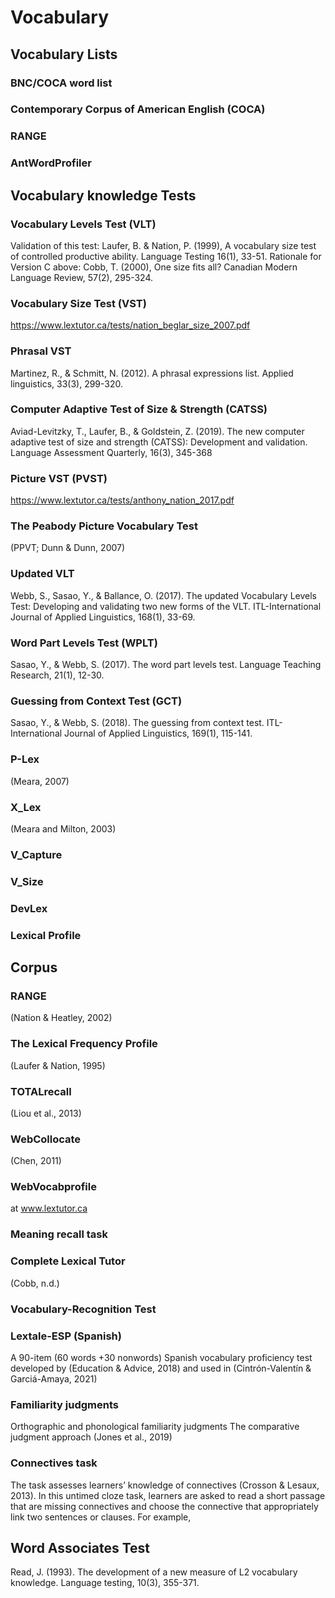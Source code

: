 # Vocabulary

## Vocabulary Lists

### BNC/COCA word list

### Contemporary Corpus of American English (COCA)

### RANGE

### AntWordProfiler

## Vocabulary knowledge Tests

### Vocabulary Levels Test (VLT)

Validation of this test: Laufer, B. & Nation, P. (1999), A vocabulary size test of controlled productive ability. Language Testing 16(1), 33-51.
Rationale for Version C above: Cobb, T. (2000), One size fits all? Canadian Modern Language Review, 57(2), 295-324.

### Vocabulary Size Test (VST)

https://www.lextutor.ca/tests/nation_beglar_size_2007.pdf

### Phrasal VST

Martinez, R., & Schmitt, N. (2012). A phrasal expressions list. Applied linguistics, 33(3), 299-320.

### Computer Adaptive Test of Size & Strength (CATSS)

Aviad-Levitzky, T., Laufer, B., & Goldstein, Z. (2019). The new computer adaptive test of size and strength (CATSS): Development and validation. Language Assessment Quarterly, 16(3), 345-368

### Picture VST (PVST)

https://www.lextutor.ca/tests/anthony_nation_2017.pdf

### The Peabody Picture Vocabulary Test

(PPVT; Dunn & Dunn, 2007)

### Updated VLT

Webb, S., Sasao, Y., & Ballance, O. (2017). The updated Vocabulary Levels Test: Developing and validating two new forms of the VLT. ITL-International Journal of Applied Linguistics, 168(1), 33-69.

### Word Part Levels Test (WPLT)

Sasao, Y., & Webb, S. (2017). The word part levels test. Language Teaching Research, 21(1), 12-30.

### Guessing from Context Test (GCT)

Sasao, Y., & Webb, S. (2018). The guessing from context test. ITL-International Journal of Applied Linguistics, 169(1), 115-141.

### P-Lex

(Meara, 2007)

### X_Lex

(Meara and Milton, 2003)

### V_Capture

### V_Size

### DevLex

### Lexical Profile

## Corpus

### RANGE

(Nation & Heatley, 2002)

### The Lexical Frequency Profile

(Laufer & Nation, 1995)

### TOTALrecall

(Liou et al., 2013)

### WebCollocate

(Chen, 2011)

### WebVocabprofile

at www.lextutor.ca

### Meaning recall task

### Complete Lexical Tutor

(Cobb, n.d.)

### Vocabulary-Recognition Test

### Lextale-ESP (Spanish)

A 90-item (60 words +30 nonwords) Spanish vocabulary proficiency test developed by (Education & Advice, 2018) and used in (Cintrón-Valentín & Garciá-Amaya, 2021)

### Familiarity judgments

Orthographic and phonological familiarity judgments
The comparative judgment approach (Jones et al., 2019)

### Connectives task

The task assesses learners’ knowledge of connectives (Crosson & Lesaux, 2013). In this untimed cloze task, learners are asked to read a short passage that are missing connectives and choose the connective that appropriately link two sentences or clauses. For example,

## Word Associates Test

Read, J. (1993). The development of a new measure of L2 vocabulary knowledge. Language testing, 10(3), 355-371.
